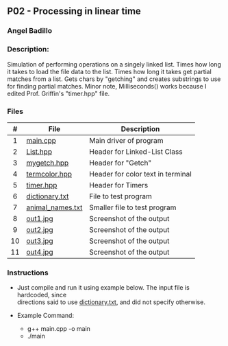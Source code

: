 ## P02 - Processing in linear time
### Angel Badillo
### Description:

Simulation of performing operations on a singely linked list.
Times how long it takes to load the file data to the list.
Times how long it takes get partial matches from a list.
Gets chars by "getching" and creates substrings to use for finding
partial matches. Minor note, Milliseconds() works because I edited Prof. Griffin's
"timer.hpp" file.


### Files

|   #   | File                                 | Description                       |
| :---: | ------------------------------------ | --------------------------------- |
|   1   | [main.cpp](main.cpp)                 | Main driver of program            |
|   2   | [List.hpp](List.hpp)                 | Header for Linked-List Class      |
|   3   | [mygetch.hpp](mygetch.hpp)           | Header for "Getch"                |
|   4   | [termcolor.hpp](termcolor.hpp)       | Header for color text in terminal |
|   5   | [timer.hpp](timer.hpp)               | Header for Timers                 |
|   6   | [dictionary.txt](dictionary.txt)     | File to test program              |
|   7   | [animal_names.txt](animal_names.txt) | Smaller file to test program      |
|   8   | [out1.jpg](out1.jpg)                 | Screenshot of the output          |
|   9   | [out2.jpg](out2.jpg)                 | Screenshot of the output          |
|  10   | [out3.jpg](out3.jpg)                 | Screenshot of the output          |
|  11   | [out4.jpg](out4.jpg)                 | Screenshot of the output          |


### Instructions

- Just compile and run it using example below. The input file is hardcoded, since <br>
  directions said to use [dictionary.txt](dictionary.txt), and did not specify otherwise.

- Example Command:
  - g++ main.cpp -o main
  - ./main